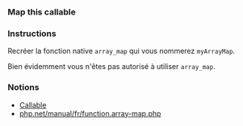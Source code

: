 ### Map this callable

### Instructions

Recréer la fonction native `array_map` qui vous nommerez `myArrayMap`.

Bien évidemment vous n'êtes pas autorisé à utiliser `array_map`.

### Notions

- [Callable](https://www.php.net/manual/fr/language.types.callable.php)
- [php.net/manual/fr/function.array-map.php](https://www.php.net/manual/fr/function.array-map.php)

